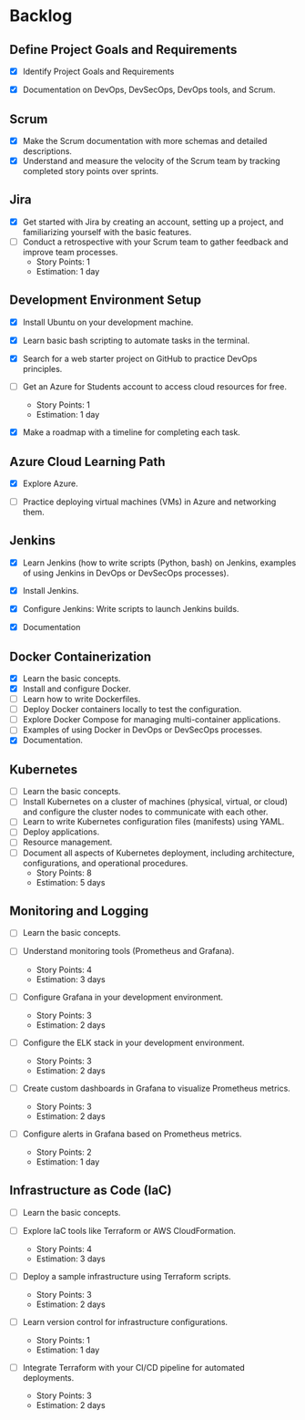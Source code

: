 # Backlog

## Define Project Goals and Requirements

- [x] Identify Project Goals and Requirements

- [x] Documentation on DevOps, DevSecOps, DevOps tools, and Scrum.

## Scrum

- [x] Make the Scrum documentation with more schemas and detailed descriptions.
- [x] Understand and measure the velocity of the Scrum team by tracking completed story points over sprints.

## Jira

- [x] Get started with Jira by creating an account, setting up a project, and familiarizing yourself with the basic features.
- [ ] Conduct a retrospective with your Scrum team to gather feedback and improve team processes.
  - Story Points: 1
  - Estimation: 1 day

## Development Environment Setup

- [x] Install Ubuntu on your development machine.

- [x] Learn basic bash scripting to automate tasks in the terminal.

- [x] Search for a web starter project on GitHub to practice DevOps principles.

- [ ] Get an Azure for Students account to access cloud resources for free.

  - Story Points: 1
  - Estimation: 1 day

- [x] Make a roadmap with a timeline for completing each task.

## Azure Cloud Learning Path

- [x] Explore Azure.

- [ ] Practice deploying virtual machines (VMs) in Azure and networking them.

## Jenkins

- [x] Learn Jenkins (how to write scripts (Python, bash) on Jenkins, examples of using Jenkins in DevOps or DevSecOps processes).

- [x] Install Jenkins.

- [x] Configure Jenkins: Write scripts to launch Jenkins builds.

- [x] Documentation

## Docker Containerization

- [x] Learn the basic concepts.
- [x] Install and configure Docker.
- [ ] Learn how to write Dockerfiles.
- [ ] Deploy Docker containers locally to test the configuration.
- [ ] Explore Docker Compose for managing multi-container applications.
- [ ] Examples of using Docker in DevOps or DevSecOps processes.
- [x] Documentation.

## Kubernetes

- [ ] Learn the basic concepts.
- [ ] Install Kubernetes on a cluster of machines (physical, virtual, or cloud) and configure the cluster nodes to communicate with each other.
- [ ] Learn to write Kubernetes configuration files (manifests) using YAML.
- [ ] Deploy applications.
- [ ] Resource management.
- [ ] Document all aspects of Kubernetes deployment, including architecture, configurations, and operational procedures.
  - Story Points: 8
  - Estimation: 5 days

## Monitoring and Logging

- [ ] Learn the basic concepts.
- [ ] Understand monitoring tools (Prometheus and Grafana).

  - Story Points: 4
  - Estimation: 3 days

- [ ] Configure Grafana in your development environment.

  - Story Points: 3
  - Estimation: 2 days

- [ ] Configure the ELK stack in your development environment.

  - Story Points: 3
  - Estimation: 2 days

- [ ] Create custom dashboards in Grafana to visualize Prometheus metrics.

  - Story Points: 3
  - Estimation: 2 days

- [ ] Configure alerts in Grafana based on Prometheus metrics.
  - Story Points: 2
  - Estimation: 1 day

## Infrastructure as Code (IaC)

- [ ] Learn the basic concepts.
- [ ] Explore IaC tools like Terraform or AWS CloudFormation.

  - Story Points: 4
  - Estimation: 3 days

- [ ] Deploy a sample infrastructure using Terraform scripts.

  - Story Points: 3
  - Estimation: 2 days

- [ ] Learn version control for infrastructure configurations.

  - Story Points: 1
  - Estimation: 1 day

- [ ] Integrate Terraform with your CI/CD pipeline for automated deployments.
  - Story Points: 3
  - Estimation: 2 days
